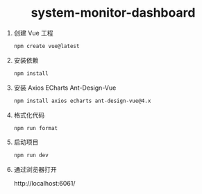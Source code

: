 <h1 style="text-align: center; font-weight: bold">system-monitor-dashboard</h1>

1. 创建 Vue 工程
    ```sh
    npm create vue@latest
    ```
2. 安装依赖
    ```sh
    npm install
    ```
3. 安装 Axios ECharts Ant-Design-Vue
    ```sh
    npm install axios echarts ant-design-vue@4.x
    ```
4. 格式化代码
    ```sh
    npm run format
    ```
5. 启动项目
    ```sh
    npm run dev
    ```
6. 通过浏览器打开

    http://localhost:6061/